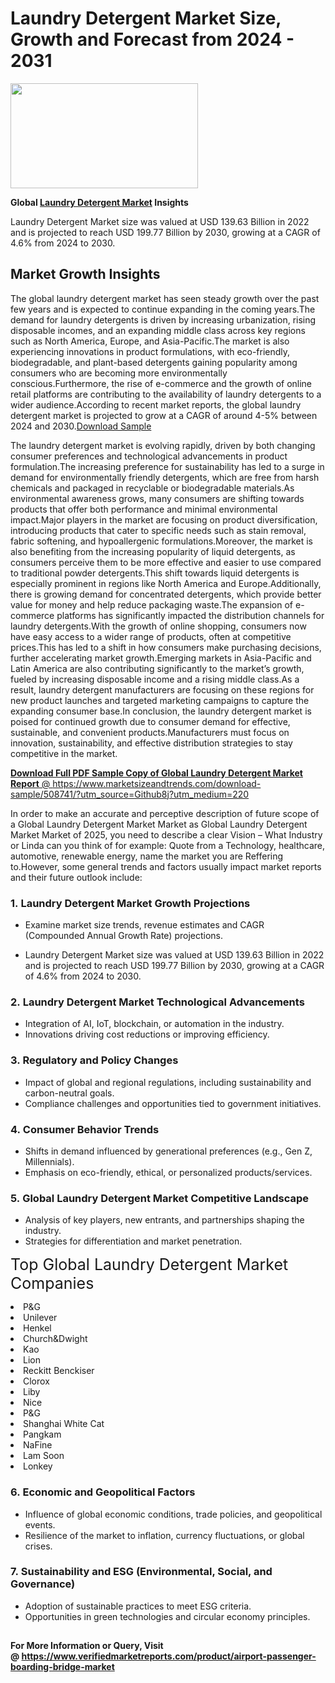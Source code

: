 <H1>Laundry Detergent Market Size, Growth and Forecast from 2024 - 2031</H1><img class="aligncenter size-medium wp-image-584254" src="https://thirdeyenews.in/wp-content/uploads/2024/09/Global-Market-Research-300x168.jpeg" alt="" width="300" height="168" /><p><strong>Global&nbsp;<a href="https://www.marketsizeandtrends.com/download-sample/508741/?utm_source=Github8j?utm_medium=220">Laundry Detergent Market</a> Insights</strong></p><p>Laundry Detergent Market size was valued at USD 139.63 Billion in 2022 and is projected to reach USD 199.77 Billion by 2030, growing at a CAGR of 4.6% from 2024 to 2030.</p><p><h2>Market Growth Insights</h2> <p>The global laundry detergent market has seen steady growth over the past few years and is expected to continue expanding in the coming years.The demand for laundry detergents is driven by increasing urbanization, rising disposable incomes, and an expanding middle class across key regions such as North America, Europe, and Asia-Pacific.The market is also experiencing innovations in product formulations, with eco-friendly, biodegradable, and plant-based detergents gaining popularity among consumers who are becoming more environmentally conscious.Furthermore, the rise of e-commerce and the growth of online retail platforms are contributing to the availability of laundry detergents to a wider audience.According to recent market reports, the global laundry detergent market is projected to grow at a CAGR of around 4-5% between 2024 and 2030.<a href="#" class="download-sample">Download Sample</a></p> <p>The laundry detergent market is evolving rapidly, driven by both changing consumer preferences and technological advancements in product formulation.The increasing preference for sustainability has led to a surge in demand for environmentally friendly detergents, which are free from harsh chemicals and packaged in recyclable or biodegradable materials.As environmental awareness grows, many consumers are shifting towards products that offer both performance and minimal environmental impact.Major players in the market are focusing on product diversification, introducing products that cater to specific needs such as stain removal, fabric softening, and hypoallergenic formulations.Moreover, the market is also benefiting from the increasing popularity of liquid detergents, as consumers perceive them to be more effective and easier to use compared to traditional powder detergents.This shift towards liquid detergents is especially prominent in regions like North America and Europe.Additionally, there is growing demand for concentrated detergents, which provide better value for money and help reduce packaging waste.The expansion of e-commerce platforms has significantly impacted the distribution channels for laundry detergents.With the growth of online shopping, consumers now have easy access to a wider range of products, often at competitive prices.This has led to a shift in how consumers make purchasing decisions, further accelerating market growth.Emerging markets in Asia-Pacific and Latin America are also contributing significantly to the market’s growth, fueled by increasing disposable income and a rising middle class.As a result, laundry detergent manufacturers are focusing on these regions for new product launches and targeted marketing campaigns to capture the expanding consumer base.In conclusion, the laundry detergent market is poised for continued growth due to consumer demand for effective, sustainable, and convenient products.Manufacturers must focus on innovation, sustainability, and effective distribution strategies to stay competitive in the market.<a href="#" class="get-more"></p><p><span class=""><strong>Download Full PDF Sample Copy of Global Laundry Detergent Market Report</strong> @ <a href="https://www.marketsizeandtrends.com/download-sample/508741/?utm_source=Github8j?utm_medium=220" target="_blank">https://www.marketsizeandtrends.com/download-sample/508741/?utm_source=Github8j?utm_medium=220</a></span></p><p>In order to make an accurate and perceptive description of future scope of a Global&nbsp;Laundry Detergent Market Market as Global&nbsp;Laundry Detergent Market Market of 2025, you need to describe a clear Vision &ndash; What Industry or Linda can you think of for example: Quote from a Technology, healthcare, automotive, renewable energy, name the market you are Reffering to.However, some general trends and factors usually impact market reports and their future outlook include:</p><h3>1.&nbsp;<strong>Laundry Detergent Market Growth Projections</strong></h3><ul><li>Examine market size trends, revenue estimates and CAGR (Compounded Annual Growth Rate) projections.</li><li><p>Laundry Detergent Market size was valued at USD 139.63 Billion in 2022 and is projected to reach USD 199.77 Billion by 2030, growing at a CAGR of 4.6% from 2024 to 2030.</p></li></ul><h3>2.&nbsp;<strong>Laundry Detergent Market Technological Advancements</strong></h3><ul><li>Integration of AI, IoT, blockchain, or automation in the industry.</li><li>Innovations driving cost reductions or improving efficiency.</li></ul><h3>3.&nbsp;<strong>Regulatory and Policy Changes</strong></h3><ul><li>Impact of global and regional regulations, including sustainability and carbon-neutral goals.</li><li>Compliance challenges and opportunities tied to government initiatives.</li></ul><h3>4.&nbsp;<strong>Consumer Behavior Trends</strong></h3><ul><li>Shifts in demand influenced by generational preferences (e.g., Gen Z, Millennials).</li><li>Emphasis on eco-friendly, ethical, or personalized products/services.</li></ul><h3>5.&nbsp;<strong>Global Laundry Detergent Market Competitive Landscape</strong></h3><ul><li>Analysis of key players, new entrants, and partnerships shaping the industry.</li><li>Strategies for differentiation and market penetration.</li></ul><p data-pm-slice="1 1 []"><span style="color: inherit; font-family: inherit; font-size: 25px;">Top Global Laundry Detergent Market Companies</span></p><div class="" data-test-id=""><p><li>P&G</li><li> Unilever</li><li> Henkel</li><li> Church&Dwight</li><li> Kao</li><li> Lion</li><li> Reckitt Benckiser</li><li> Clorox</li><li> Liby</li><li> Nice</li><li> P&G</li><li> Shanghai White Cat</li><li> Pangkam</li><li> NaFine</li><li> Lam Soon</li><li> Lonkey</li></p></div><h3>6.&nbsp;<strong>Economic and Geopolitical Factors</strong></h3><ul><li>Influence of global economic conditions, trade policies, and geopolitical events.</li><li>Resilience of the market to inflation, currency fluctuations, or global crises.</li></ul><h3>7.&nbsp;<strong>Sustainability and ESG (Environmental, Social, and Governance)</strong></h3><ul><li>Adoption of sustainable practices to meet ESG criteria.</li><li>Opportunities in green technologies and circular economy principles.</li></ul><h2><strong style="font-size: 14px;">For More Information or Query, Visit @&nbsp;</strong><a style="background-color: #ffffff; font-size: 14px;" href="https://www.marketsizeandtrends.com/report/laundry-detergent-market/" target="_blank">https://www.verifiedmarketreports.com/product/airport-passenger-boarding-bridge-market</a></h2>